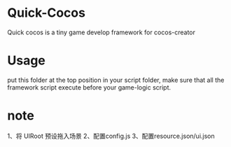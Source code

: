 # Quick-Cocos
Quick cocos is a tiny game develop framework for cocos-creator

# Usage
put this folder at the top position in your script folder, make sure that all the framework script execute before your game-logic script.


# note

1、将 UIRoot 预设拖入场景
2、配置config.js
3、配置resource.json/ui.json